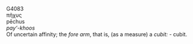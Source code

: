 G4083  
πῆχυς  
pēchus  
*pay‘-khoos*  
Of uncertain affinity; the *fore* *arm*, that is, (as a measure) a
*cubit:* - cubit.  
